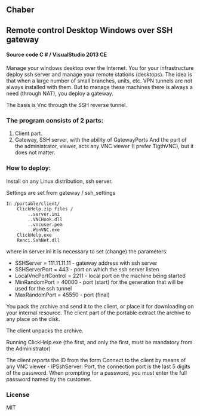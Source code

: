 ## Chaber
## Remote control Desktop Windows over SSH gateway
#### Source code C # / VisualStudio 2013 CE

Manage your windows desktop over the Internet. You for your infrastructure deploy ssh server and manage your remote stations (desktops). The idea is that when a large number of small branches, units, etc. VPN tunnels are not always installed with them. But to manage these machines there is always a need (through NAT), you deploy a gateway.

The basis is Vnc through the SSH reverse tunnel.

### The program consists of 2 parts:
1. Client part.
2. Gateway, SSH server, with the ability of GatewayPorts
And the part of the administrator, viewer, acts any VNC viewer (I prefer TigthVNC), but it does not matter.

### How to deploy:
Install on any Linux distribution, ssh server.

Settings are set from gateway / ssh_settings
```ssh
In /portable/client/
	ClickHelp.zip files /
		..server.ini
		..VNCHook.dll
		..vncuser.pem
		..WinVNC.exe
	ClickHelp.exe
	Renci.SshNet.dll
```
where in server.ini it is necessary to set (change) the parameters:

- SSHServer = 111.11.11.11 - gateway address with ssh server
- SSHServerPort = 443 - port on which the ssh server listen
- LocalVncPortControl = 2211 - local port on the machine being started
- MinRandomPort = 40000 - port (start) for the generation that will be used for the ssh tunnel
- MaxRandomPort = 45550 - port (final)

You pack the archive and send it to the client, or place it for downloading on your internal resource. The client part of the portable extract the archive to any place on the disk.

The client unpacks the archive.

Running ClickHelp.exe (the first, and only the first, must be mandatory from the Administrator)

The client reports the ID from the form
Connect to the client by means of any VNC viewer - IPSshServer: Port, the connection port is the last 5 digits of the password.
When prompting for a password, you must enter the full password named by the customer.

### License
MIT
